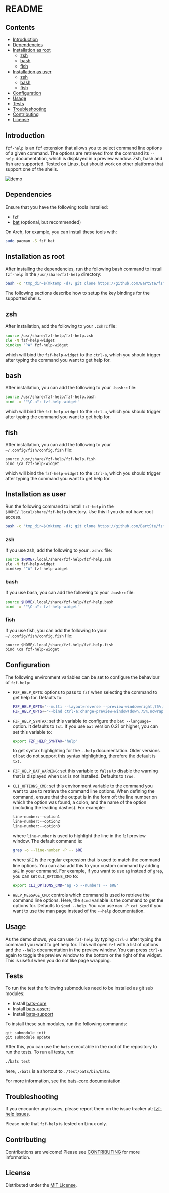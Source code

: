 # README

## Contents

- [Introduction](#introduction)
- [Dependencies](#dependencies)
- [Installation as root](#installation-as-root)
  - [zsh](#zsh)
  - [bash](#bash)
  - [fish](#fish)
- [Installation as user](#installation-as-user)
  - [zsh](#zsh-1)
  - [bash](#bash-1)
  - [fish](#fish-1)
- [Configuration](#configuration)
- [Usage](#usage)
- [Tests](#tests)
- [Troubleshooting](#troubleshooting)
- [Contributing](#contributing)
- [License](#license)

## Introduction

`fzf-help` is an `fzf` extension that allows you to select command line options
of a given command. The options are retrieved from the command its `--help`
documentation, which is displayed in a preview window. Zsh, bash and fish are
supported. Tested on Linux, but should work on other platforms that support
one of the shells.

![demo](./demo.gif)

## Dependencies

Ensure that you have the following tools installed:

- [fzf](https://github.com/junegunn/fzf)
- [bat](https://www.github.com/sharkdp/bat) (optional, but recommended)

On Arch, for example, you can install these tools with:

```zsh
sudo pacman -S fzf bat
```

## Installation as root

After installing the dependencies, run the following bash command to install
`fzf-help` in the `/usr/share/fzf-help` directory:

```bash
bash -c 'tmp_dir=$(mktemp -d); git clone https://github.com/BartSte/fzf-help.git $tmp_dir; $tmp_dir/install; rm -rf $tmp_dir;'
```

The following sections describe how to setup the key bindings for the
supported shells.

## zsh

After installation, add the following to your `.zshrc` file:

```zsh
source /usr/share/fzf-help/fzf-help.zsh
zle -N fzf-help-widget
bindkey "^A" fzf-help-widget
```

which will bind the `fzf-help-widget` to the `ctrl-a`, which you should trigger
after typing the command you want to get help for.

## bash

After installation, you can add the following to your `.bashrc` file:

```bash
source /usr/share/fzf-help/fzf-help.bash
bind -x '"\C-a": fzf-help-widget'
```

which will bind the `fzf-help-widget` to the `ctrl-a`, which you should trigger
after typing the command you want to get help for.

## fish

After installation, you can add the following to your
`~/.config/fish/config.fish` file:

```fish
source /usr/share/fzf-help/fzf-help.fish
bind \ca fzf-help-widget
```

which will bind the `fzf-help-widget` to the `ctrl-a`, which you should trigger
after typing the command you want to get help for.

## Installation as user

Run the following command to install `fzf-help` in the
`$HOME/.local/share/fzf-help` directory. Use this if you do not have root
access.

```bash
bash -c 'tmp_dir=$(mktemp -d); git clone https://github.com/BartSte/fzf-help.git $tmp_dir; $tmp_dir/install --user; rm -rf $tmp_dir;'
```

### zsh

If you use zsh, add the following to your `.zshrc` file:

```bash
source $HOME/.local/share/fzf-help/fzf-help.zsh
zle -N fzf-help-widget
bindkey "^A" fzf-help-widget
```

### bash

If you use bash, you can add the following to your `.bashrc` file:

```bash
source $HOME/.local/share/fzf-help/fzf-help.bash
bind -x '"\C-a": fzf-help-widget'
```

### fish

If you use fish, you can add the following to your
`~/.config/fish/config.fish` file:

```fish
source $HOME/.local/share/fzf-help/fzf-help.fish
bind \ca fzf-help-widget
```

## Configuration

The following environment variables can be set to configure the behaviour of
`fzf-help`:

- `FZF_HELP_OPTS`: options to pass to `fzf` when selecting the command to get
  help for. Defaults to:

  ```bash
  FZF_HELP_OPTS="--multi --layout=reverse --preview-window=right,75%,wrap --height 80% "
  FZF_HELP_OPTS+="--bind ctrl-a:change-preview-window(down,75%,nowrap|right,75%,nowrap)"
  ```

- `FZF_HELP_SYNTAX`: set this variable to configure the `bat --language=`
  option. It defaults to `txt`. If you use `bat` version 0.21 or higher, you can
  set this variable to:

  ```bash
  export FZF_HELP_SYNTAX='help'
  ```

  to get syntax highlighting for the `--help` documentation. Older versions of
  `bat` do not support this syntax highlighting, therefore the default is `txt`.

- `FZF_HELP_BAT_WARNING`: set this variable to `false` to disable the warning
  that is displayed when `bat` is not installed. Defaults to `true`.

- `CLI_OPTIONS_CMD`: set this environment variable to the command you want to
  use to retrieve the command line options. When defining the command, ensure
  that the output is in the form of: the line number on which the option was
  found, a colon, and the name of the option (including the leading dashes).
  For example:

  ```txt
  line-number:--option1
  line-number:--option2
  line-number:--option3
  ```

  where `line-number` is used to highlight the line in the fzf preview window.
  The default command is:

  ```bash
  grep -o --line-number -P -- $RE
  ```

  where `$RE` is the regular expression that is used to match the command line
  options. You can also add this to your custom command by adding `$RE` in your
  command. For example, if you want to use `ag` instead of `grep`, you can set
  `CLI_OPTIONS_CMD` to:

  ```bash
  export CLI_OPTIONS_CMD='ag -o --numbers -- $RE'
  ```

- `HELP_MESSAGE_CMD`: controls which command is used to retrieve the command
  line options. Here, the `$cmd` variable is the command to get the options for.
  Defaults to `$cmd --help`. You can use `man -P cat $cmd` if you want to use the
  man page instead of the `--help` documentation.

## Usage

As the demo shows, you can use `fzf-help` by typing `ctrl-a` after typing the
command you want to get help for. This will open `fzf` with a list of options
and the `--help` documentation in the preview window. You can press `ctrl-a`
again to toggle the preview window to the bottom or the right of the widget.
This is useful when you do not like page wrapping.

## Tests

To run the test the following submodules need to be installed as git
sub modules:

- Install [bats-core](https://github.com/bats-core/bats-core)
- Install [bats-assert](https://github.com/ztombol/bats-assert)
- Install [bats-support](https://github.com/ztombol/bats-support)

To install these sub modules, run the following commands:

```
git submodule init
git submodule update
```

After this, you can use the `bats` executable in the root of the repository to
run the tests. To run all tests, run:

```bash
./bats test
```

here, `./bats` is a shortcut to `./test/bats/bin/bats`.

For more information, see the [bats-core documentation](https://bats-core.readthedocs.io/en/stable/)

## Troubleshooting

If you encounter any issues, please report them on the issue tracker at:
[fzf-help issues](https://github.com/BartSte/fzf-help/issues).

Please note that `fzf-help` is tested on Linux only.

## Contributing

Contributions are welcome! Please see [CONTRIBUTING](./CONTRIBUTING.md) for
more information.

## License

Distributed under the [MIT License](./LICENCE).
